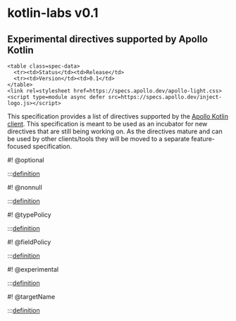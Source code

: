 # kotlin-labs v0.1

<h2>Experimental directives supported by Apollo Kotlin</h2>

```raw html
<table class=spec-data>
  <tr><td>Status</td><td>Release</td>
  <tr><td>Version</td><td>0.1</td>
</table>
<link rel=stylesheet href=https://specs.apollo.dev/apollo-light.css>
<script type=module async defer src=https://specs.apollo.dev/inject-logo.js></script>
```

This specification provides a list of directives supported by the [Apollo Kotlin client](https://github.com/apollographql/apollo-kotlin). This specification is meant to be used as an incubator for new directives that are still being working on. As the directives mature and can be used by other clients/tools they will be moved to a separate feature-focused specification. 

#! @optional

:::[definition](kotlin-labs-v0.1.graphql#@optional)

#! @nonnull

:::[definition](kotlin-labs-v0.1.graphql#@nonnull)

#! @typePolicy

:::[definition](kotlin-labs-v0.1.graphql#@typePolicy)

#! @fieldPolicy

:::[definition](kotlin-labs-v0.1.graphql#@fieldPolicy)

#! @experimental

:::[definition](kotlin-labs-v0.1.graphql#@experimental)

#! @targetName

:::[definition](kotlin-labs-v0.1.graphql#@targetName)

